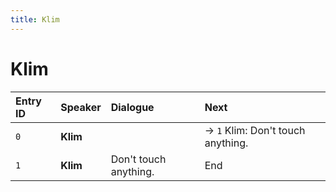 ```yaml
---
title: Klim
---
```


# Klim


| Entry ID | Speaker | Dialogue | Next |
| :------- | :------ | :------- | :------------ |
| `0` | **Klim** |  | → `1` Klim: Don't touch anything\. |
| `1` | **Klim** | Don't touch anything\. | End |

